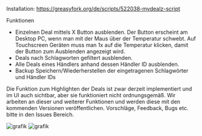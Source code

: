 Installation: https://greasyfork.org/de/scripts/522038-mydealz-script

Funktionen
- Einzelnen Deal mittels X Button ausblenden. Der Button erscheint am Desktop PC, wenn man mit der Maus über der Temperatur schwebt. Auf Touchscreen Geräten muss man 1x auf die Temperatur klicken, damit der Button zum Ausblenden angezeigt wird.
- Deals nach Schlagworten gefiltert ausblenden.
- Alle Deals eines Händlers anhand dessen Händler ID ausblenden.
- Backup Speichern/Wiederherstellen der eingetragenen Schlagwörter und Händler IDs

Die Funktion zum Highlighten der Deals ist zwar derzeit implementiert und im UI auch sichtbar, aber sie funktioniert nicht ordnungsgemäß. Wir arbeiten an dieser und weiterer Funktionen und werden diese mit den kommenden Versionen veröffentlichen. Vorschläge, Feedback, Bugs etc. bitte in den Issues Bereich.

![grafik](https://github.com/user-attachments/assets/e5e1315f-e73b-4a3f-90ba-989e30ab2103)
![grafik](https://github.com/user-attachments/assets/d740d071-0745-49f4-8adf-f330f6c23ee6)
